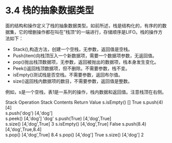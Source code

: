 # 3.4 栈的抽象数据类型

面的结构和操作定义了栈的抽象数据类型。如前所述，栈是结构化的，有序的的数据集，它的增删操作都在叫在”栈顶“的一端进行，存储顺序是LIFO。栈的操作方法如下：

* Stack(),构造方法，创建一个空栈，无参数，返回值是空栈。
* Push(item)向栈顶压入一个新数据项，需要一个数据项参数，无返回值。
* pop()抛出栈顶数据项，无参数，返回被抛出的数据项，栈本身发生变化。
* Peek()返回栈顶数据项，但不删除。不需要参数，栈不变。
* isEmpty()测试栈是否空栈。不需要参数，返回布尔值。
* size()返回栈内数据项的数目，不需要参数，返回值是整数。

例如，s是一个空栈，表1是一系列的操作，栈内数据和返回值。注意栈顶在右侧。

Stack Operation	Stack Contents	Return Value
s.isEmpty()	[]	True
s.push(4)	[4]	 
s.push('dog')	[4,'dog']	 
s.peek()	[4,'dog']	'dog'
s.push(True)	[4,'dog',True]	 
s.size()	[4,'dog',True]	3
s.isEmpty()	[4,'dog',True]	False
s.push(8.4)	[4,'dog',True,8.4]	 
s.pop()	[4,'dog',True]	8.4
s.pop()	[4,'dog']	True
s.size()	[4,'dog']	2